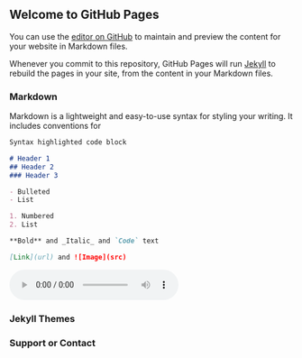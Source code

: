 ## Welcome to GitHub Pages

You can use the [editor on GitHub](https://github.com/gongchenghhu/demo/edit/master/index.md) to maintain and preview the content for your website in Markdown files.

Whenever you commit to this repository, GitHub Pages will run [Jekyll](https://jekyllrb.com/) to rebuild the pages in your site, from the content in your Markdown files.

### Markdown

Markdown is a lightweight and easy-to-use syntax for styling your writing. It includes conventions for

```markdown
Syntax highlighted code block

# Header 1
## Header 2
### Header 3

- Bulleted
- List

1. Numbered
2. List

**Bold** and _Italic_ and `Code` text

[Link](url) and ![Image](src)
```
<audio src="/test/LJ005-0090.wav"  controls="controls" loop="loop" preload="auto" >
</audio>

### Jekyll Themes

### Support or Contact


